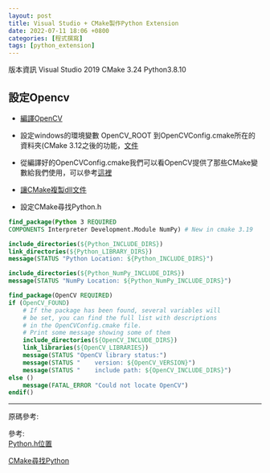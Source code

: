 ```yaml
---
layout: post
title: Visual Studio + CMake製作Python Extension
date: 2022-07-11 18:06 +0800
categories: [程式撰寫]
tags: [python_extension]  
---
```

版本資訊
Visual Studio 2019
CMake 3.24
Python3.8.10

## 設定Opencv
* [編譯OpenCV](https://docs.opencv.org/4.6.0/d3/d52/tutorial_windows_install.html) 
* 設定windows的環境變數 OpenCV_ROOT 到OpenCVConfig.cmake所在的資料夾(CMake 3.12之後的功能，[文件](https://cmake.org/cmake/help/latest/envvar/PackageName_ROOT.html#packagename-root)
* 從編譯好的OpenCVConfig.cmake我們可以看OpenCV提供了那些CMake變數給我們使用，可以參考[這裡](https://github.com/opencv/opencv/blob/139c44377032f58849bbab2ae454fcf14e89d762/cmake/templates/OpenCVConfig.cmake.in#L6-L43)

* [讓CMake複製dll文件](https://gist.github.com/Rod-Persky/e6b93e9ee31f9516261b)

* 設定CMake尋找Python.h

```cmake
find_package(Python 3 REQUIRED 
COMPONENTS Interpreter Development.Module NumPy) # New in cmake 3.19

include_directories(${Python_INCLUDE_DIRS})
link_directories(${Python_LIBRARY_DIRS})
message(STATUS "Python Location: ${Python_INCLUDE_DIRS}")

include_directories(${Python_NumPy_INCLUDE_DIRS})
message(STATUS "NumPy Location: ${Python_NumPy_INCLUDE_DIRS}")

find_package(OpenCV REQUIRED)
if (OpenCV_FOUND)
    # If the package has been found, several variables will
    # be set, you can find the full list with descriptions
    # in the OpenCVConfig.cmake file.
    # Print some message showing some of them
    include_directories(${OpenCV_INCLUDE_DIRS})
    link_libraries(${OpenCV_LIBRARIES})
    message(STATUS "OpenCV library status:")
    message(STATUS "    version: ${OpenCV_VERSION}")
    message(STATUS "    include path: ${OpenCV_INCLUDE_DIRS}")
else ()
    message(FATAL_ERROR "Could not locate OpenCV")
endif()
```



---
原碼參考:  


參考:  
[Python.h位置](https://docs.microsoft.com/zh-tw/visualstudio/python/working-with-c-cpp-python-in-visual-studio?view=vs-2022)  

[CMake尋找Python](https://cmake.org/cmake/help/latest/module/FindPython.html)
